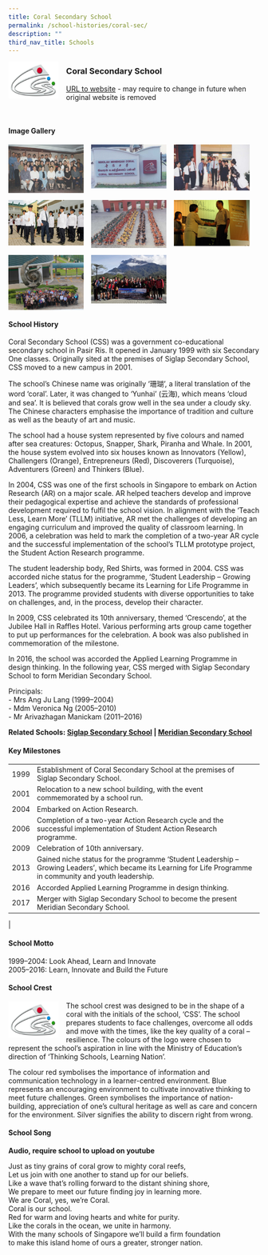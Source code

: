 ```yaml
---
title: Coral Secondary School
permalink: /school-histories/coral-sec/
description: ""
third_nav_title: Schools
---
```

<img src="/images/coralsec1.png" style="width:20%;margin-right:15px;" align = "left">

### **Coral Secondary School**
[URL to website]() - may require to change in future when original website is removed

<br clear="left">

#### **Image Gallery**

<p><a href="/images/coralsec2.jpg">  
<img src="/images/coralsec2.jpg" style="width:30%;margin-right:15px;" align = "left">
</a></p>

<p><a href="/images/coralsec3.jpg">  
<img src="/images/coralsec3.jpg" style="width:30%;margin-right:15px;" align = "left">
</a></p>

<p><a href="/images/coralsec4.jpg">  
<img src="/images/coralsec4.jpg" style="width:30%;margin-right:15px;" align = "left">
</a></p>

<br clear="left">

<p><a href="/images/coralsec5.jpg">  
<img src="/images/coralsec5.jpg" style="width:30%;margin-right:15px;" align = "left">
</a></p>

<p><a href="/images/coralsec6.jpg">  
<img src="/images/coralsec6.jpg" style="width:30%;margin-right:15px;" align = "left">
</a></p>

<p><a href="/images/coralsec7.jpg">  
<img src="/images/coralsec7.jpg" style="width:30%;margin-right:15px;" align = "left">
</a></p>

<br clear="left">

<p><a href="/images/coralsec8.jpg">  
<img src="/images/coralsec8.jpg" style="width:30%;margin-right:15px;" align = "left">
</a></p>

<p><a href="/images/coralsec9.jpg">  
<img src="/images/coralsec9.jpg" style="width:30%;margin-right:15px;" align = "left">
</a></p>

<br clear="left">

#### **School History**
Coral Secondary School (CSS) was a government co-educational secondary school in Pasir Ris. It opened in January 1999 with six Secondary One classes. Originally sited at the premises of Siglap Secondary School, CSS moved to a new campus in 2001.

The school’s Chinese name was originally ‘珊瑚’, a literal translation of the word ‘coral’. Later, it was changed to ‘Yunhai’ (云海), which means ‘cloud and sea’. It is believed that corals grow well in the sea under a cloudy sky. The Chinese characters emphasise the importance of tradition and culture as well as the beauty of art and music.

The school had a house system represented by five colours and named after sea creatures: Octopus, Snapper, Shark, Piranha and Whale. In 2001, the house system evolved into six houses known as Innovators (Yellow), Challengers (Orange), Entrepreneurs (Red), Discoverers (Turquoise), Adventurers (Green) and Thinkers (Blue).

In 2004, CSS was one of the first schools in Singapore to embark on Action Research (AR) on a major scale. AR helped teachers develop and improve their pedagogical expertise and achieve the standards of professional development required to fulfil the school vision. In alignment with the ‘Teach Less, Learn More’ (TLLM) initiative, AR met the challenges of developing an engaging curriculum and improved the quality of classroom learning. In 2006, a celebration was held to mark the completion of a two-year AR cycle and the successful implementation of the school’s TLLM prototype project, the Student Action Research programme.

The student leadership body, Red Shirts, was formed in 2004. CSS was accorded niche status for the programme, ‘Student Leadership – Growing Leaders’, which subsequently became its Learning for Life Programme in 2013. The programme provided students with diverse opportunities to take on challenges, and, in the process, develop their character.

In 2009, CSS celebrated its 10th anniversary, themed ‘Crescendo’, at the Jubilee Hall in Raffles Hotel. Various performing arts group came together to put up performances for the celebration. A book was also published in commemoration of the milestone.

In 2016, the school was accorded the Applied Learning Programme in design thinking. In the following year, CSS merged with Siglap Secondary School to form Meridian Secondary School.

Principals:<br>
\- Mrs Ang Ju Lang (1999–2004)<br>
\- Mdm Veronica Ng (2005–2010)<br>
\- Mr Arivazhagan Manickam (2011–2016)

**Related Schools: [Siglap Secondary School](/school-histories/siglap-sec/) \| [Meridian Secondary School](/school-histories/meridian-sec/)**

#### **Key Milestones**

|  |  |
|:---:|---|
| 1999 | Establishment of Coral Secondary School at the premises of Siglap Secondary School. |
| 2001 | Relocation to a new school building, with the event commemorated by a school run. |
| 2004 | Embarked on Action Research. |
| 2006 | Completion of a two-year Action Research cycle and the successful implementation of Student Action Research programme. |
| 2009 | Celebration of 10th anniversary. |
| 2013 | Gained niche status for the programme ‘Student Leadership – Growing Leaders’, which became its Learning for Life Programme in community and youth leadership. |
| 2016 | Accorded Applied Learning Programme in design thinking. |
| 2017 | Merger with Siglap Secondary School to become the present Meridian Secondary School. |
|

#### **School Motto**
1999–2004: Look Ahead, Learn and Innovate<br>
2005–2016: Learn, Innovate and Build the Future

#### **School Crest**
<img src="/images/coralsec1.png" style="width:20%;margin-right:15px;" align = "left">

The school crest was designed to be in the shape of a coral with the initials of the school, ‘CSS’. The school prepares students to face challenges, overcome all odds and move with the times, like the key quality of a coral – resilience. The colours of the logo were chosen to represent the school’s aspiration in line with the Ministry of Education’s direction of ‘Thinking Schools, Learning Nation’.

The colour red symbolises the importance of information and communication technology in a learner-centred environment. Blue represents an encouraging environment to cultivate innovative thinking to meet future challenges. Green symbolises the importance of nation-building, appreciation of one’s cultural heritage as well as care and concern for the environment. Silver signifies the ability to discern right from wrong.

#### **School Song**
**Audio, require school to upload on youtube**

Just as tiny grains of coral grow to mighty coral reefs,<br>
Let us join with one another to stand up for our beliefs.<br>
Like a wave that’s rolling forward to the distant shining shore,<br>
We prepare to meet our future finding joy in learning more.<br>
We are Coral, yes, we’re Coral.<br>
Coral is our school.<br>
Red for warm and loving hearts and white for purity.<br>
Like the corals in the ocean, we unite in harmony.<br>
With the many schools of Singapore we’ll build a firm foundation<br>
to make this island home of ours a greater, stronger nation.